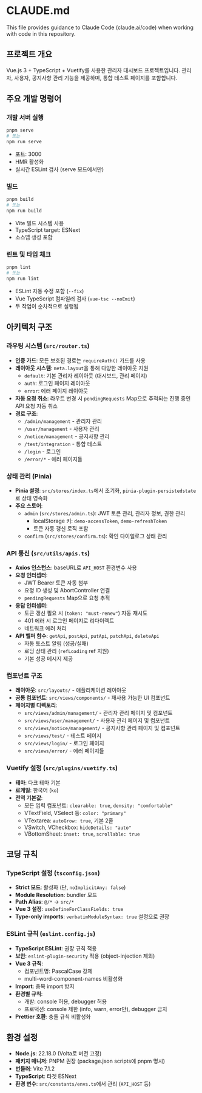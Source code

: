 # CLAUDE.md

This file provides guidance to Claude Code (claude.ai/code) when working with code in this repository.

## 프로젝트 개요

Vue.js 3 + TypeScript + Vuetify를 사용한 관리자 대시보드 프로젝트입니다. 관리자, 사용자, 공지사항 관리 기능을 제공하며, 통합 테스트 페이지를 포함합니다.

## 주요 개발 명령어

### 개발 서버 실행
```bash
pnpm serve
# 또는
npm run serve
```
- 포트: 3000
- HMR 활성화
- 실시간 ESLint 검사 (serve 모드에서만)

### 빌드
```bash
pnpm build
# 또는
npm run build
```
- Vite 빌드 시스템 사용
- TypeScript target: ESNext
- 소스맵 생성 포함

### 린트 및 타입 체크
```bash
pnpm lint
# 또는
npm run lint
```
- ESLint 자동 수정 포함 (`--fix`)
- Vue TypeScript 컴파일러 검사 (`vue-tsc --noEmit`)
- 두 작업이 순차적으로 실행됨

## 아키텍처 구조

### 라우팅 시스템 (`src/router.ts`)
- **인증 가드**: 모든 보호된 경로는 `requireAuth()` 가드를 사용
- **레이아웃 시스템**: `meta.layout`을 통해 다양한 레이아웃 지원
  - `default`: 기본 관리자 레이아웃 (대시보드, 관리 페이지)
  - `auth`: 로그인 페이지 레이아웃
  - `error`: 에러 페이지 레이아웃
- **자동 요청 취소**: 라우트 변경 시 `pendingRequests` Map으로 추적되는 진행 중인 API 요청 자동 취소
- **경로 구조**:
  - `/admin/management` - 관리자 관리
  - `/user/management` - 사용자 관리
  - `/notice/management` - 공지사항 관리
  - `/test/integration` - 통합 테스트
  - `/login` - 로그인
  - `/error/*` - 에러 페이지들

### 상태 관리 (Pinia)
- **Pinia 설정**: `src/stores/index.ts`에서 초기화, `pinia-plugin-persistedstate`로 상태 영속화
- **주요 스토어**:
  - `admin` (`src/stores/admin.ts`): JWT 토큰 관리, 관리자 정보, 권한 관리
    - localStorage 키: `demo-accessToken`, `demo-refreshToken`
    - 토큰 자동 갱신 로직 포함
  - `confirm` (`src/stores/confirm.ts`): 확인 다이얼로그 상태 관리

### API 통신 (`src/utils/apis.ts`)
- **Axios 인스턴스**: baseURL로 `API_HOST` 환경변수 사용
- **요청 인터셉터**:
  - JWT Bearer 토큰 자동 첨부
  - 요청 ID 생성 및 AbortController 연결
  - `pendingRequests` Map으로 요청 추적
- **응답 인터셉터**:
  - 토큰 갱신 필요 시 (`token: "must-renew"`) 자동 재시도
  - 401 에러 시 로그인 페이지로 리다이렉트
  - 네트워크 에러 처리
- **API 헬퍼 함수**: `getApi`, `postApi`, `putApi`, `patchApi`, `deleteApi`
  - 자동 토스트 알림 (성공/실패)
  - 로딩 상태 관리 (`refLoading` ref 지원)
  - 기본 성공 메시지 제공

### 컴포넌트 구조
- **레이아웃**: `src/layouts/` - 애플리케이션 레이아웃
- **공통 컴포넌트**: `src/views/components/` - 재사용 가능한 UI 컴포넌트
- **페이지별 디렉토리**:
  - `src/views/admin/management/` - 관리자 관리 페이지 및 컴포넌트
  - `src/views/user/management/` - 사용자 관리 페이지 및 컴포넌트
  - `src/views/notice/management/` - 공지사항 관리 페이지 및 컴포넌트
  - `src/views/test/` - 테스트 페이지
  - `src/views/login/` - 로그인 페이지
  - `src/views/error/` - 에러 페이지들

### Vuetify 설정 (`src/plugins/vuetify.ts`)
- **테마**: 다크 테마 기본
- **로케일**: 한국어 (`ko`)
- **전역 기본값**:
  - 모든 입력 컴포넌트: `clearable: true`, `density: "comfortable"`
  - VTextField, VSelect 등: `color: "primary"`
  - VTextarea: `autoGrow: true`, 기본 2줄
  - VSwitch, VCheckbox: `hideDetails: "auto"`
  - VBottomSheet: `inset: true`, `scrollable: true`

## 코딩 규칙

### TypeScript 설정 (`tsconfig.json`)
- **Strict 모드**: 활성화 (단, `noImplicitAny: false`)
- **Module Resolution**: bundler 모드
- **Path Alias**: `@/*` → `src/*`
- **Vue 3 설정**: `useDefineForClassFields: true`
- **Type-only imports**: `verbatimModuleSyntax: true` 설정으로 권장

### ESLint 규칙 (`eslint.config.js`)
- **TypeScript ESLint**: 권장 규칙 적용
- **보안**: `eslint-plugin-security` 적용 (object-injection 제외)
- **Vue 3 규칙**:
  - 컴포넌트명: PascalCase 강제
  - multi-word-component-names 비활성화
- **Import**: 중복 import 방지
- **환경별 규칙**:
  - 개발: console 허용, debugger 허용
  - 프로덕션: console 제한 (info, warn, error만), debugger 금지
- **Prettier 호환**: 충돌 규칙 비활성화

## 환경 설정
- **Node.js**: 22.18.0 (Volta로 버전 고정)
- **패키지 매니저**: PNPM 권장 (package.json scripts에 pnpm 명시)
- **번들러**: Vite 7.1.2
- **TypeScript**: 타겟 ESNext
- **환경 변수**: `src/constants/envs.ts`에서 관리 (`API_HOST` 등)